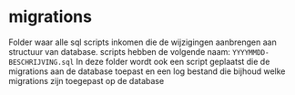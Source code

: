 # migrations
Folder waar alle sql scripts inkomen die de wijzigingen aanbrengen aan structuur van database. scripts hebben de volgende naam:
`YYYYMMDD-BESCHRIJVING.sql`
In deze folder wordt ook een script geplaatst die de migrations aan de database toepast en een log bestand die bijhoud welke migrations zijn toegepast op de database